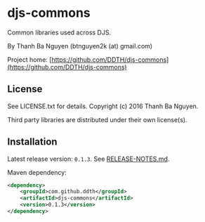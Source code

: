 djs-commons
===========

Common libraries used across DJS.

By Thanh Ba Nguyen (btnguyen2k (at) gmail.com)

Project home:
[https://github.com/DDTH/djs-commons](https://github.com/DDTH/djs-commons)


## License ##

See LICENSE.txt for details. Copyright (c) 2016 Thanh Ba Nguyen.

Third party libraries are distributed under their own license(s).


## Installation ##

Latest release version: `0.1.3`. See [RELEASE-NOTES.md](RELEASE-NOTES.md).

Maven dependency: 

```xml
<dependency>
	<groupId>com.github.ddth</groupId>
	<artifactId>djs-commons</artifactId>
	<version>0.1.3</version>
</dependency>
```
